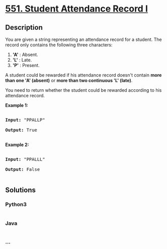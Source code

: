 # [551. Student Attendance Record I](https://leetcode.com/problems/student-attendance-record-i)

## Description
You are given a string representing an attendance record for a student. The record only contains the following three characters:

<p>
<ol>
<li><b>'A'</b> : Absent. </li>
<li><b>'L'</b> : Late.</li>
<li> <b>'P'</b> : Present. </li>
</ol>
</p>

<p>
A student could be rewarded if his attendance record doesn't contain <b>more than one 'A' (absent)</b> or <b>more than two continuous 'L' (late)</b>.    </p>

<p>You need to return whether the student could be rewarded according to his attendance record.</p>

<p><b>Example 1:</b><br />
<pre>
<b>Input:</b> "PPALLP"
<b>Output:</b> True
</pre>
</p>

<p><b>Example 2:</b><br />
<pre>
<b>Input:</b> "PPALLL"
<b>Output:</b> False
</pre>
</p>





## Solutions


### Python3

```python

```

### Java

```java

```

### ...
```

```

